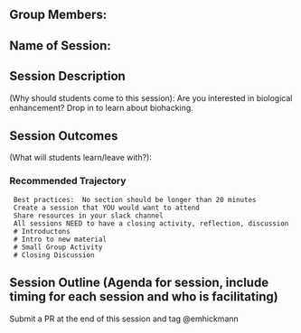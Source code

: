 
## Group Members:



## Name of Session: 

## Session Description 

(Why should students come to this session): Are you interested in biological enhancement? Drop in to learn about biohacking.

## Session Outcomes 

(What will students learn/leave with?): 

### Recommended Trajectory 

     Best practices:  No section should be longer than 20 minutes
     Create a session that YOU would want to attend
     Share resources in your slack channel
     All sessions NEED to have a closing activity, reflection, discussion
     # Introductons 
     # Intro to new material
     # Small Group Activity
     # Closing Discussion

## Session Outline (Agenda for session, include timing for each session and who is facilitating)



Submit a PR at the end of this session and tag @emhickmann
